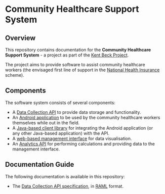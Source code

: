 # Community Healthcare Support System

## Overview
This repository contains documentation for the **Community Healthcare
Support System** - a project as part of the
[Kent Beck Project](http://kbp.jcse.org.za/).

The project aims to provide software to assist community healthcare
workers (the envisaged first line of support in the
[National Health Insurance](http://www.gov.za/about-government/national-health-insurance)
scheme).

## Components
The software system consists of several components:

* A [Data Collection API](https://github.com/kbp2016-teamd/chss-api) to
  provide data storage and functionality.
* An [Android application](https://github.com/kbp2016-teamd/chss-workerapp)
  to be used by the community healthcare workers themselves while out
  in the field.
* A [Java-based client library](https://github.com/kbp2016-teamd/chss-java-client)
  for integrating the Android application (or any other Java-based
  application) with the API.
* A [web-based management interface](https://github.com/kbp2016-teamd/chss-web-ui)
  for data visualisation.
* An [Analytics API](https://github.com/kbp2016-teamd/chss-analytics-api)
  for performing calculations and providing data to the management
  interface.

## Documentation Guide
The following documentation is available in this repository:

* The [Data Collection API specification](api/collection-api-v1.raml),
  in [RAML](http://raml.org/) format.

